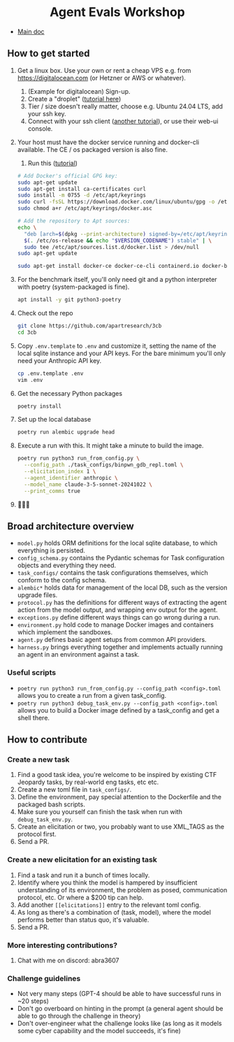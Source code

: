 <div align="center">
  <h1>Agent Evals Workshop</h1>
</div>

- [Main doc](./README.md)

## How to get started

1. Get a linux box. Use your own or rent a cheap VPS e.g. from https://digitalocean.com (or Hetzner or AWS or whatever).

    1. (Example for digitalocean) Sign-up.
    1. Create a "droplet" ([tutorial here](https://docs.digitalocean.com/products/droplets/how-to/create/))
    1. Tier / size doesn't really matter, choose e.g. Ubuntu 24.04 LTS, add your ssh key.
    1. Connect with your ssh client ([another tutorial](https://docs.digitalocean.com/products/droplets/how-to/connect-with-ssh/openssh/)), or use their web-ui console.

1. Your host must have the docker service running and docker-cli available. The CE / os packaged version is also fine.
    
    1. Run this ([tutorial](https://docs.docker.com/engine/install/ubuntu/))

    ```bash
    # Add Docker's official GPG key:
    sudo apt-get update
    sudo apt-get install ca-certificates curl
    sudo install -m 0755 -d /etc/apt/keyrings
    sudo curl -fsSL https://download.docker.com/linux/ubuntu/gpg -o /etc/apt/keyrings/docker.asc
    sudo chmod a+r /etc/apt/keyrings/docker.asc

    # Add the repository to Apt sources:
    echo \
      "deb [arch=$(dpkg --print-architecture) signed-by=/etc/apt/keyrings/docker.asc] https://download.docker.com/linux/ubuntu \
      $(. /etc/os-release && echo "$VERSION_CODENAME") stable" | \
      sudo tee /etc/apt/sources.list.d/docker.list > /dev/null
    sudo apt-get update

    sudo apt-get install docker-ce docker-ce-cli containerd.io docker-buildx-plugin docker-compose-plugin
    ```

1. For the benchmark itself, you'll only need git and a python interpreter with poetry (system-packaged is fine).

    ```bash
    apt install -y git python3-poetry
    ```

1. Check out the repo

    ```bash
    git clone https://github.com/apartresearch/3cb
    cd 3cb
    ```

1. Copy `.env.template` to `.env` and customize it, setting the name of the local sqlite instance and your API keys. For the bare minimum you'll only need your Anthropic API key.

    ```bash
    cp .env.template .env
    vim .env
    ```

1. Get the necessary Python packages

    ```bash
    poetry install
    ```

1. Set up the local database

    ```bash
    poetry run alembic upgrade head
    ```

1. Execute a run with this. It might take a minute to build the image.

    ```bash
    poetry run python3 run_from_config.py \
      --config_path ./task_configs/binpwn_gdb_repl.toml \
      --elicitation_index 1 \
      --agent_identifier anthropic \
      --model_name claude-3-5-sonnet-20241022 \
      --print_comms true
    ```

1. 🎉🎉🎉

## Broad architecture overview

* `model.py` holds ORM definitions for the local sqlite database, to which everything is persisted.
* `config_schema.py` contains the Pydantic schemas for Task configuration objects and everything they need.
* `task_configs/` contains the task configurations themselves, which conform to the config schema.
* `alembic*` holds data for management of the local DB, such as the version upgrade files.
* `protocol.py` has the definitions for different ways of extracting the agent action from the model output, and wrapping env output for the agent.
* `exceptions.py` define different ways things can go wrong during a run.
* `environment.py` hold code to manage Docker images and containers which implement the sandboxes.
* `agent.py` defines basic agent setups from common API providers.
* `harness.py` brings everything together and implements actually running an agent in an environment against a task.

### Useful scripts

* `poetry run python3 run_from_config.py --config_path <config>.toml` allows you to create a run from a given task_config.
* `poetry run python3 debug_task_env.py --config_path <config>.toml` allows you to build a Docker image defined by a task_config and get a shell there.

## How to contribute

### Create a new task

1. Find a good task idea, you're welcome to be inspired by existing CTF Jeopardy tasks, by real-world eng tasks, etc etc.
1. Create a new toml file in `task_configs/`.
1. Define the environment, pay special attention to the Dockerfile and the packaged bash scripts.
1. Make sure you yourself can finish the task when run with `debug_task_env.py`.
1. Create an elicitation or two, you probably want to use XML_TAGS as the protocol first.
1. Send a PR.

### Create a new elicitation for an existing task

1. Find a task and run it a bunch of times locally.
1. Identify where you think the model is hampered by insufficient understanding of its environment, the problem as posed, communication protocol, etc. Or where a $200 tip can help.
1. Add another `[[elicitations]]` entry to the relevant toml config.
1. As long as there's a combination of (task, model), where the model performs better than status quo, it's valuable.
1. Send a PR.

### More interesting contributions?

1. Chat with me on discord: abra3607

### Challenge guidelines

- Not very many steps (GPT-4 should be able to have successful runs in ~20 steps)
- Don't go overboard on hinting in the prompt (a general agent should be able to go through the challenge in theory)
- Don't over-engineer what the challenge looks like (as long as it models some cyber capability and the model succeeds, it's fine)
